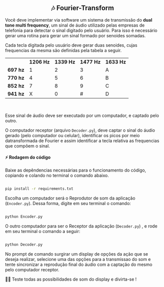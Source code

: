 <div align="center">
  <h2> 🎶️ Fourier-Transform</h2>
</div>

Você deve implementar via software um sistema de transmissão do **dual tone multi frequency**, um sinal de áudio utilizado pelas empresas de telefonia para detectar o sinal digitado pelo usuário. Para isso é necessário gerar uma rotina para gerar um sinal formado por senoides somadas.

Cada tecla digitada pelo usuário deve gerar duas senoides, cujas frequencias da mesma são definidas pela tabela a seguir.

<table align="center">
    <tr>
        <td>
        <td><b>1206 Hz</b></td>
        <td><b>1339 Hz</b></td>
        <td><b>1477 Hz</b></td>
        <td><b>1633 Hz</b></td>
    </tr>
    <tr>
        <td><b>697 hz</b></td>
        <td>1</td>
        <td>2</td>
        <td>3</td>
        <td>A</td>
    </tr>
    <tr>
        <td><b>770 hz</b></td>
        <td>4</td>
        <td>5</td>
        <td>6</td>
        <td>B</td>
    </tr>
    <tr>
        <td><b>852 hz</b></td>
        <td>7</td>
        <td>8</td>
        <td>9</td>
        <td>C</td>
    </tr>
    <tr>
        <td><b>941 hz</b></td>
        <td>X</td>
        <td>0</td>
        <td>#</td>
        <td>D</td>
    </tr>
</table>
<br/>

Esse sinal de áudio deve ser executado por um computador, e captado pelo outro. 

O computador receptor (arquivo `Decoder.py`), deve captar o sinal do áudio gerado (pelo computador ou celular), identificar os picos por meio datransformada de Fourier e assim identificar a tecla relativa as frequencias que compõem o sinal.


####  ⚡️ Rodagem do código

Baixe as depêndencias necessárias para o funcionamento do código, copiando e colando no terminal o comando abaixo.

```bash

pip install -r requirements.txt

```
Escolha um computador será o Reprodutor de som da aplicação (`Encoder.py`). Dessa forma, digite em seu terminal o comando:

```bash

python Encoder.py

```


O outro computador para ser o Receptor da aplicação (`Decoder.py`) , e rode em seu terminal o comando a seguir:

```bash

python Decoder.py

```


No prompt de comando surgirar um display de opções da ação que se deseja realizar, selecione uma das opções para a transmissao do som e tente sincronizar a reprodução final do áudio com a captação do mesmo pelo computador receptor.

👨‍💻️ Teste todas as possibilidades de som do display e divirta-se !  
